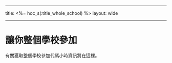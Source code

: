 * * *

title: <%= hoc_s(:title_whole_school) %> layout: wide

* * *

# 讓你整個學校參加

有關獲取整個學校參加代碼小時資訊將在這裡。